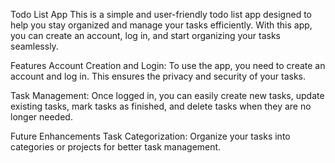 Todo List App
This is a simple and user-friendly todo list app designed to help you stay organized and manage your tasks efficiently. With this app, you can create an account, log in, and start organizing your tasks seamlessly.

Features
Account Creation and Login: To use the app, you need to create an account and log in. This ensures the privacy and security of your tasks.

Task Management: Once logged in, you can easily create new tasks, update existing tasks, mark tasks as finished, and delete tasks when they are no longer needed.

Future Enhancements
Task Categorization: Organize your tasks into categories or projects for better task management.



